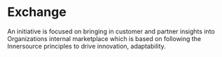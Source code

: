 # Exchange
An initiative is focused on bringing in customer and partner insights into Organizations internal marketplace which is based on following the Innersource principles to drive innovation, adaptability.
